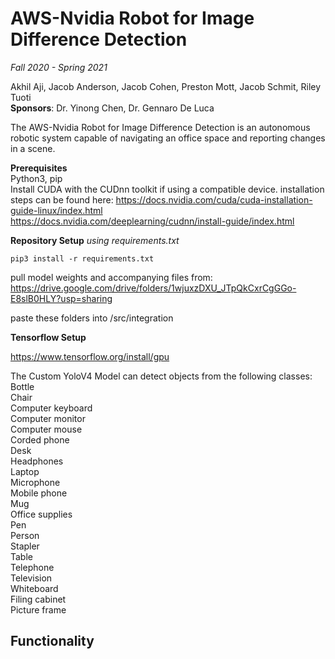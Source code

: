 # AWS-Nvidia Robot for Image Difference Detection

_Fall 2020 - Spring 2021_

Akhil Aji, Jacob Anderson, Jacob Cohen, Preston Mott, Jacob Schmit, Riley Tuoti<br>
**Sponsors**: Dr. Yinong Chen, Dr. Gennaro De Luca

The AWS-Nvidia Robot for Image Difference Detection is an autonomous robotic system capable of navigating an office space and reporting changes in a scene.

**Prerequisites**    
Python3, pip   
Install CUDA with the CUDnn toolkit if using a compatible device.
installation steps can be found here:
https://docs.nvidia.com/cuda/cuda-installation-guide-linux/index.html   
https://docs.nvidia.com/deeplearning/cudnn/install-guide/index.html    

**Repository Setup**
*using requirements.txt*

`pip3 install -r requirements.txt`

pull model weights and accompanying files from:    
https://drive.google.com/drive/folders/1wjuxzDXU_JTpQkCxrCgGGo-E8slB0HLY?usp=sharing

paste these folders into /src/integration    

**Tensorflow Setup**

https://www.tensorflow.org/install/gpu

The Custom YoloV4 Model can detect objects from the following classes:  
Bottle   
Chair  
Computer keyboard  
Computer monitor  
Computer mouse  
Corded phone  
Desk  
Headphones  
Laptop  
Microphone  
Mobile phone  
Mug  
Office supplies  
Pen  
Person  
Stapler  
Table  
Telephone  
Television  
Whiteboard  
Filing cabinet  
Picture frame  

## Functionality



​    



